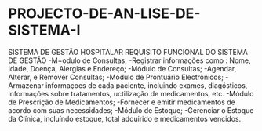 # PROJECTO-DE-AN-LISE-DE-SISTEMA-I
SISTEMA DE GESTÃO HOSPITALAR
REQUISITO FUNCIONAL DO SISTEMA DE GESTÃO
  -M+odulo de Consultas;
  -Registrar informações como : Nome, Idade, Doença, Alergias e Endereço;
  -Módulo de Consultas;
  -Agendar, Alterar, e Remover Consultas;
  -Módulo de Prontuário Electrônicos;
  -Armazenar informaçoes de cada paciente, incluindo exames, diagósticos, informações sobre tratamentos, uctilização de medicamentos, etc.
  -Módulo de Prescrição de Medicamentos;
  -Fornecer  e emitir medicamentos de acordo com suas necessidades;
  -Módulo de Estoque;
  -Gerenciar o Estoque da Clínica, incluíndo estoque, total adquirido e medicamentos vencidos.
  
